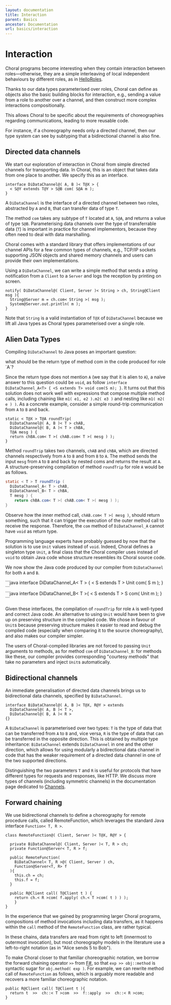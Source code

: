 ```yaml
---
layout: documentation
title: Interaction
parent: Basics
ancestor: Documentation
url: basics/interaction
---
```


# Interaction

Choral programs become interesting when they contain interaction between roles&mdash;otherwise, they are a simple interleaving of local independent behaviours by different roles, as in [HelloRoles](/documentation/basics/hello_roles.html).

Thanks to our data types parameterised over roles, Choral can define 
as objects also the basic building blocks for interaction, e.g., sending a value from a role to another over a channel, and then construct more complex interactions compositionally. 

This allows Choral to be specific about the requirements of choreographies regarding communications, leading to more reusable code. 

For instance, if a choreography needs only a directed channel, then our type system can see by subtyping that a bidirectional channel is also fine. 

## Directed data channels

We start our exploration of interaction in Choral from simple directed channels for transporting data. In Choral, this is an object that takes data from one place to another. We specify this as an interface.

```choral
interface DiDataChannel@( A, B )< T@X > { 
  < S@Y extends T@Y > S@B com( S@A m ); 
}
```

A `DiDataChannel` is the interface of a directed channel between two roles, abstracted by `A` and `B`, that can transfer data of type `T`. 

The method `com` takes any subtype of `T` located at `A`, `S@A`, and returns a value of type `S@B`. Parameterising data channels over the type of transferrable data (`T`) is important in practice for channel implementors, because they often need to deal with data marshalling. 

Choral comes with a standard library that offers implementations of our channel APIs for a few common types of channels, e.g., TCP/IP sockets supporting JSON objects and shared memory channels and users can provide their own implementations.

Using a `DiDataChannel`, we can write a simple method that sends a string notification from a `Client` to a `Server` and logs the reception by printing on screen.

```choral
notify( DiDataChannel@( Client, Server )< String > ch, String@Client msg ){ 
  String@Server m = ch.com< String >( msg ); 
  System@Server.out.println( m ); 
}
```

Note that `String` is a valid instantiation of `T@X` of `DiDataChannel` because we lift all Java types as Choral types parameterised over a single role.

## Alien Data Types

Compiling `DiDataChannel` to Java poses an important question: 

<div class="text-center bg-warning col-6 mx-auto">
what should be the return type of method com in the code produced for role `A`? 
</div>

Since the return type does not mention `A` (we say that it is alien to `A`), a naïve answer to this question could be `void`, as follow `interface DiDataChannel_A<T> { <S extends T> void com(S m); }`. It turns out that this solution does not work well with expressions that compose multiple method calls, including chaining like `m1( e1, e2 ).m2( e3 )` and nesting like `m1( m2( e ) )`. As a concrete example, consider a simple round-trip communication from `A` to `B` and back.

```choral
static < T@X > T@A roundTrip( 
  DiDataChannel@( A, B )< T > chAB, 
  DiDataChannel@( B, A )< T > chBA, 
  T@A mesg ) { 
  return chBA.com< T >( chAB.com< T >( mesg ) ); 
}
```

Method `roundTrip` takes two channels, `chAB` and `chBA`, which are directed channels respectively from `A` to `B` and from `B` to `A`. The method sends the input `mesg` from `A` to `B` and back by nested coms and returns the result at `A`.
A structure-preserving compilation of method `roundTrip` for role `A` would be as follows.

```java
static < T > T roundTrip (
  DiDataChannel_A< T > chAB, 
  DiDataChannel_B< T > chBA,
  T mesg ) { 
    return chBA.com< T >( chAB.com< T >( mesg ) ); 
}
```

Observe how the inner method call, `chAB.com< T >( mesg )`, should return something, such that it can trigger the execution of the outer method call to receive the response. Therefore, the `com` method of `DiDataChannel_A` cannot have `void` as return type.

Programming language experts have probably guessed by now that the solution is to use `Unit` values instead of `void`. Indeed, Choral defines a singleton type `Unit`, a final class that the Choral compiler uses instead of `void` to obtain Java code whose structure resembles its Choral source code.

We now show the Java code produced by our compiler from `DiDataChannel` for both `A` and `B`.


<div class="row">
<div class="col-lg-6 col-12">
```java
interface DiDataChannel_A< T > { 
  < S extends T > Unit com( S m ); 
}
```
</div>
<div class="col-lg-6 col-12">
```java
interface DiDataChannel_B< T >{ 
  < S extends T > S com( Unit m ); 
}
``` 
</div>
</div>

Given these interfaces, the compilation of `roundTrip` for role `A` is well-typed and correct Java code. An alternative to using `Unit` would have been to give up on preserving structure in the compiled code. We chose in favour of `Unit`s because preserving structure makes it easier to read and debug the compiled code (especially when comparing it to the source choreography), and also makes our compiler simpler.

The users of Choral-compiled libraries are not forced to passing `Unit` arguments to methods, as for method `com` of `DiDataChannel_B`: for methods like these, our compiler provides corresponding
"courtesy methods" that take no parameters and inject `Unit`s automatically.

## Bidirectional channels

An immediate generalisation of directed data channels brings us to bidirectional data channels, specified by ``BiDataChannel``.

```choral
interface BiDataChannel@( A, B )< T@X, R@Y > extends 
  DiDataChannel@( A, B )< T >, 
  DiDataChannel@( B, A )< R > 
{}
```

A `BiDataChannel` is parameterised over two types: `T` is the type of data that can be transferred from `A` to `B` and, vice versa, `R` is the type of data that can be transferred in the opposite direction. This is obtained by multiple type inheritance: `BiDataChannel` extends `DiDataChannel` in one and the other direction, which allows for using modularly a bidirectional data channel in code that has the weaker requirement of a directed data channel in one of the two supported directions.

Distinguishing the two parameters `T` and `R` is useful for protocols that have different types for requests and responses, like HTTP. We discuss more types of channels (including symmetric channels) in the documentation page dedicated to [Channels](/_documentation/basics/channels.html).

## Forward chaining

We use bidirectional channels to define a choreography for remote procedure calls, called RemoteFunction, which leverages the standard Java interface `Function< T, R >`.

```choral
class RemoteFunction@( Client, Server )< T@X, R@Y > {
  
  private BiDataChannel@( Client, Server )< T, R > ch; 
  private Function@Server< T, R > f; 
  
  public RemoteFunction( 
    BiDataChannel< T, R >@( Client, Server ) ch, 
    Function@Server<T, R> f
  ){ 
    this.ch = ch; 
    this.f = f; 
  }

  public R@Client call( T@Client t ) { 
    return ch.< R >com( f.apply( ch.< T >com( t ) ) ); 
    } 
}
```

In the experience that we gained by programming larger Choral programs, compositions of method invocations including data transfers, as it happens within the `call` method of the `RemoteFunction` class, are rather typical. 

In these chains, data transfers are read from right to left (innermost to outermost invocation), but most choreography models in the literature use a left-to-right notation (as in "Alice sends 5 to Bob"). 

To make Choral closer to that familiar choreographic notation, we borrow the forward chaining operator `>>` from [F#](https://docs.microsoft.com/en-us/dotnet/fsharp/language-reference/symbol-and-operator-reference/), so that `exp >> obj::method` is syntactic sugar for `obj.method( exp )`. For example, we can rewrite method call of `RemoteFunction` as follows, which is arguably more readable and recovers a more familiar choreographic notation.

```choral
public R@Client call( T@Client t ){ 
  return t  >>  ch::< T >com  >>  f::apply  >>  ch::< R >com;
}
```